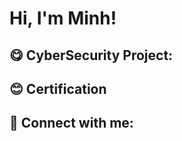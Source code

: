 <h1>Hi, I'm Minh! </h1>
<h2>😋 CyberSecurity Project: </h2>

<h2>😊 Certification </h2>

<h2>🤳 Connect with me: </h2>
<!--
**DinhMinh2/DinhMinh2** is a ✨ _special_ ✨ repository because its `README.md` (this file) appears on your GitHub profile.

Here are some ideas to get you started:

- 🔭 I’m currently working on ...
- 🌱 I’m currently learning ...
- 👯 I’m looking to collaborate on ...
- 🤔 I’m looking for help with ...
- 💬 Ask me about ...
- 📫 How to reach me: ...
- 😄 Pronouns: ...
- ⚡ Fun fact: ...
-->
